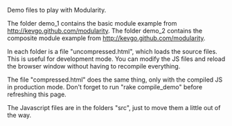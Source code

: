 Demo files to play with Modularity.

The folder demo_1 contains the basic module example from http://kevgo.github.com/modularity.
The folder demo_2 contains the composite module example from http://kevgo.github.com/modularity.

In each folder is a file "uncompressed.html", which loads the source files. This is useful for development mode.
You can modify the JS files and reload the browser window without having to recompile everything.

The file "compressed.html" does the same thing, only with the compiled JS in production mode. 
Don't forget to run "rake compile_demo" before refreshing this page.

The Javascript files are in the folders "src", just to move them a little out of the way.
